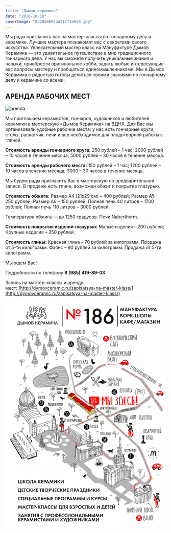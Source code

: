 ```yaml
---
title: "Дымов керамика"
date: "2016-10-18"
coverImage: "8a20a9b944a21ff3e956.jpg"
---
```


Мы рады пригласить вас на мастер-классы по гончарному делу и керамике. Лучшие мастера познакомят вас с секретами своего искусства. Увлекательный мастер класс на Мануфактуре Дымов Керамика — это удивительное путешествие в мир традиционного гончарного дела. У нас вы сможете получить уникальные знания и навыки, приобрести оригинальное хобби, задать любые интересующие вас вопросы мастеру и пообщаться единомышленниками. Мы в Дымов Керамика с радостью готовы делиться своими знаниями по гончарному делу и керамике со всеми.

## АРЕНДА РАБОЧИХ МЕСТ

![arenda](images/arenda.jpg)

Мы приглашаем керамистов, гончаров, художников и любителей керамики в мастерскую «Дымов Керамика» на ВДНХ. Для Вас мы организовали удобные рабочие места: у нас есть гончарные круги, столы, раскатчик, печи и все необходимое для плодотворной работы с глиной.

**Стоимость аренды гончарного круга:** 250 рублей – 1 час; 2000 рублей – 10 часов в течение месяца; 5000 рублей – 30 часов в течение месяца.

**Стоимость аренды рабочего места:** 150 рублей – 1 час; 1200 рублей – 10 часов в течение месяца; 3000 – 30 часов в течение месяца.

Мы будем рады пригласить Вас в мастерскую по предварительной записи. В продаже есть глина, возможен обжиг и покрытие глазурью.

**Стоимость обжига:** Размер А4 (21х29 см) – 400 рублей; Размер А5 – 250 рублей; Размер А6 – 150 рублей; Полная печь 40 литров – 1700 рублей; Полная печь 110 литров – 3000 рублей.

Температура обжига — до 1250 градусов. Печи Nabertherm.

**Стоимость покрытия изделий глазурью:** Малые изделия – 200 рублей; Крупные изделия – 350 рублей.

**Стоимость глины:** Красная глина – 70 рублей за килограмм. Продажа от 5-ти килограмм. Фаянс – 90 рублей за килограмм. Продажа от 5-ти килограмм.

Мы ждем Вас!

Подробности по телефону **8 (985) 419-89-03**

Запись на мастер-классы и аренду мест: [http://dymovceramic.ru/zapisatsya-na-master-klass/](http://dymovceramic.ru/zapisatsya-na-master-klass/)

![dymov](images/dymov.png)

